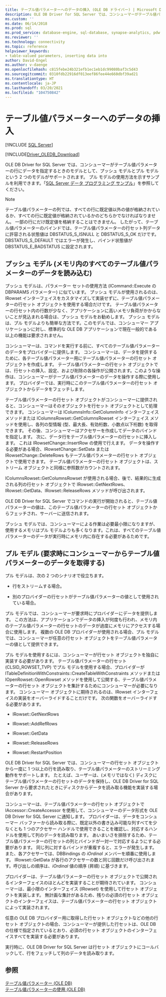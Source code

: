 ```yaml
---
title: テーブル値パラメーターへのデータの挿入 (OLE DB ドライバー) | Microsoft Docs
description: OLE DB Driver for SQL Server では、コンシューマーがテーブル値パラメーター行にデータを指定するためのプッシュ モデルとプル モデルがサポートされています。
ms.custom: ''
ms.date: 06/14/2018
ms.prod: sql
ms.prod_service: database-engine, sql-database, synapse-analytics, pdw
ms.reviewer: ''
ms.technology: connectivity
ms.topic: reference
helpviewer_keywords:
- table-valued parameters, inserting data into
author: David-Engel
ms.author: v-daenge
ms.openlocfilehash: c815febe24b321efb1ec1eb1dc99080baf3c5d43
ms.sourcegitcommit: 0310fdb22916df013eef86fee44e660dbf39ad21
ms.translationtype: HT
ms.contentlocale: ja-JP
ms.lasthandoff: 03/20/2021
ms.locfileid: "104750842"
---
```

# <a name="inserting-data-into-table-valued-parameters"></a>テーブル値パラメーターへのデータの挿入
[!INCLUDE [SQL Server](../../../includes/applies-to-version/sql-asdb-asdbmi-asa-pdw.md)]

[!INCLUDE[Driver_OLEDB_Download](../../../includes/driver_oledb_download.md)]

  OLE DB Driver for SQL Server では、コンシューマーがテーブル値パラメーターの行にデータを指定するときのモデルとして、プッシュ モデルとプル モデルという 2 つのモデルがサポートされます。 プル モデルの使用方法を示すサンプルを利用できます。「[SQL Server データ プログラミング サンプル](https://msftdpprodsamples.codeplex.com/)」を参照してください。  
  
> [!NOTE]  
>  テーブル値パラメーターの列では、すべての行に既定値以外の値が格納されているか、すべての行に既定値が格納されているかのどちらかでなければなりません。 一部の行にだけ既定値を格納することはできません。 したがって、テーブル値パラメーターのバインドでは、テーブル値パラメーターの行セット列データに許容される状態値は DBSTATUS_S_ISNULL と DBSTATUS_S_OK だけです。 DBSTATUS_S_DEFAULT ではエラーが発生し、バインド状態値が DBSTATUS_E_BADSTATUS に設定されます。  
  
## <a name="push-model-loads-all-table-valued-parameter-data-in-memory"></a>プッシュ モデル (メモリ内のすべてのテーブル値パラメーターのデータを読み込む)  
 プッシュ モデルは、パラメーター セットの使用方法 (ICommand::Execute の DBPARAMS パラメーター) に似ています。 プッシュ モデルが使用されるのは、IRowset インターフェイスをカスタマイズして実装せずに、テーブル値パラメーターの行セット オブジェクトを使用する場合だけです。 テーブル値パラメーターの行セット内の行数が少なく、アプリケーションに高いメモリ負荷がかからないことが見込まれる場合は、プッシュ モデルをお勧めします。 プッシュ モデルは、プル モデルよりも簡単な方法です。このモデルでは、コンシューマー アプリケーションに対し、標準的な OLE DB アプリケーションで現在一般的である以上の機能は要求されません。  
  
 コンシューマーは、コマンドを実行する前に、すべてのテーブル値パラメーターのデータをプロバイダーに提供します。 コンシューマーは、データを提供するために、各テーブル値パラメーター用にテーブル値パラメーターの行セット オブジェクトを作成します。 テーブル値パラメーターの行セット オブジェクトでは、行セットの挿入、設定、および削除の各操作が公開されます。このような操作は、コンシューマーがテーブル値パラメーターのデータを操作する際に使用します。 プロバイダーでは、実行時にこのテーブル値パラメーターの行セット オブジェクトからデータをフェッチします。  
  
 テーブル値パラメーターの行セット オブジェクトがコンシューマーに提供されると、コンシューマーはそのオブジェクトを行セット オブジェクトとして処理できます。 コンシューマーは IColumnsInfo::GetColumnInfo インターフェイス メソッドまたは IColumnsRowset::GetColumnsRowset インターフェイス メソッドを使用し、各列の型情報 (型、最大長、有効桁数、小数点以下桁数) を取得できます。 その後、コンシューマーはアクセサーを作成してデータのバインドを指定します。 次に、データ行をテーブル値パラメーターの行セットに挿入します。 これは IRowsetChange::InsertRow の使用で行えます。 データを操作する必要がある場合、IRowsetChange::SetData または IRowsetChange::DeleteRows もテーブル値パラメーターの行セット オブジェクトで使用できます。 テーブル値パラメーターの行セット オブジェクトは、ストリーム オブジェクトと同様に参照数がカウントされます。  
  
 IColumnsRowset::GetColumnsRowset が使用される場合、後で、結果的に生成される列の行セット オブジェクトで IRowset::GetNextRows、IRowset::GetData、IRowset::ReleaseRows メソッドが呼び出されます。  
  
 OLE DB Driver for SQL Server でコマンドの実行が開始されると、テーブル値パラメーターの値は、このテーブル値パラメーターの行セット オブジェクトからフェッチされ、サーバーに送信されます。  
  
 プッシュ モデルでは、コンシューマーによる作業は必要最小限になりますが、使用するメモリはプル モデルよりも多くなります。これは、すべてのテーブル値パラメーターのデータが実行時にメモリ内に存在する必要があるためです。  
  
## <a name="pull-model-obtaining-table-valued-parameter-data-on-demand-from-the-consumer"></a>プル モデル (要求時にコンシューマーからテーブル値パラメーターのデータを取得する)  
 プル モデルは、次の 2 つのシナリオで役立ちます。  
  
-   行をストリームする場合。  
  
-   別のプロバイダーの行セットがテーブル値パラメーターの値として使用されている場合。  
  
 プル モデルでは、コンシューマーが要求時にプロバイダーにデータを提供します。 この方法は、アプリケーションでデータの挿入が何度も行われ、メモリ内のテーブル値パラメーターの行セットのデータが過度にメモリにアクセスする場合に使用します。 複数の OLE DB プロバイダーが使用される場合、プル モデルでは、コンシューマーが任意の行セット オブジェクトをテーブル値パラメーターの値として提供できます。  
  
 プル モデルを使用するには、コンシューマーが行セット オブジェクトを独自に実装する必要があります。 テーブル値パラメーターの行セット (CLSID_ROWSET_TVP) でプル モデルを使用する場合、プロバイダーが ITableDefinitionWithConstraints::CreateTableWithConstraints メソッドまたは IOpenRowset::OpenRowset メソッドを使用して公開する、テーブル値パラメーターの行セット オブジェクトを集計するためにコンシューマーが必要になります。 コンシューマー オブジェクトに期待されるのは、IRowset インターフェイスの実装をオーバーライドすることだけです。 次の関数をオーバーライドする必要があります。  
  
-   IRowset::GetNextRows  
  
-   IRowset::AddRefRows  
  
-   IRowset::GetData  
  
-   IRowset::ReleaseRows  
  
-   IRowset::RestartPosition  
  
 OLE DB Driver for SQL Server では、コンシューマーの行セット オブジェクトから一度に 1 つ以上の行を読み取り、テーブル値パラメーターのストリーミング動作をサポートします。 たとえば、ユーザーは、(メモリではなく) ディスクにテーブル値パラメーターの行セットのデータを保持し、OLE DB Driver for SQL Server から要求されたときにディスクからデータを読み取る機能を実装する場合があります。  
  
 コンシューマーは、テーブル値パラメーターの行セット オブジェクトで IAccessor::CreateAccessor を使用して、コンシューマーのデータ形式を OLE DB Driver for SQL Server に通知します。 プロバイダーは、データをコンシューマー バッファーから読み取る際に、既定以外の書き込み可能な列すべてを少なくとも 1 つのアクセサー ハンドルで使用できることを確認し、対応するハンドルを使用して列のデータを読み取ります。 あいまいさを排除するため、テーブル値パラメーターの行セットの列とバインドが一対一で対応するようにする必要があります。 同じ列に対するバインドが重複すると、エラーが発生します。 また、各アクセサーでは、DBBindings の *iOrdinal* メンバーを順番に使用します。 IRowset::GetData が各行のアクセサーの数と同じ回数だけ呼び出されます。呼び出しの順序は、*iOrdinal* 値の順序 (昇順) に基づきます。  
  
 プロバイダーは、テーブル値パラメーターの行セット オブジェクトで公開されるインターフェイスのほとんどを実装することが期待されています。 コンシューマーは、最小限のインターフェイス (IRowset) を使用して行セット オブジェクトを実装します。 無計画な集計があるため、残りの必須の行セット オブジェクトのインターフェイスは、テーブル値パラメーターの行セット オブジェクトによって実装されます。  
  
 任意の OLE DB プロバイダー用に取得した行セット オブジェクトなどの他の行セット オブジェクトの場合、コンシューマーが提供した行セットは、OLE DB の仕様で指定されているとおり、必須の行セット オブジェクトのインターフェイスすべてを実装する必要があります。  
  
 実行時に、OLE DB Driver for SQL Server は行セット オブジェクトにコールバックして、行をフェッチして列のデータを読み取ります。  
  
## <a name="see-also"></a>参照  
 [テーブル値パラメーター &#40;OLE DB&#41;](../../oledb/ole-db-table-valued-parameters/table-valued-parameters-ole-db.md)   
 [テーブル値パラメーターの使用 &#40;OLE DB&#41;](../../oledb/ole-db-how-to/use-table-valued-parameters-ole-db.md)  
  
  
